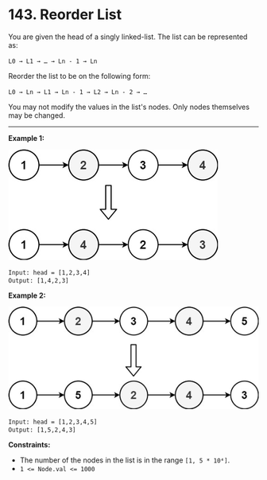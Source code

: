 # 143. Reorder List

You are given the head of a singly linked-list. The list can be represented as:

`L0 → L1 → … → Ln - 1 → Ln`

Reorder the list to be on the following form:

`L0 → Ln → L1 → Ln - 1 → L2 → Ln - 2 → …`

You may not modify the values in the list's nodes. Only nodes themselves may be changed.

 
---
**Example 1:**

![image](https://github.com/kevin-the-engi/leetcode-solutions/blob/master/solutions/reorder-list/examples/reorder1linked-list.jpg)
```
Input: head = [1,2,3,4]
Output: [1,4,2,3]
```

**Example 2:**

![image](https://github.com/kevin-the-engi/leetcode-solutions/blob/master/solutions/reorder-list/examples/reorder2-linked-list.jpg)

```
Input: head = [1,2,3,4,5]
Output: [1,5,2,4,3]
```

**Constraints:**

* The number of the nodes in the list is in the range `[1, 5 * 10⁴]`.
* `1 <= Node.val <= 1000`
